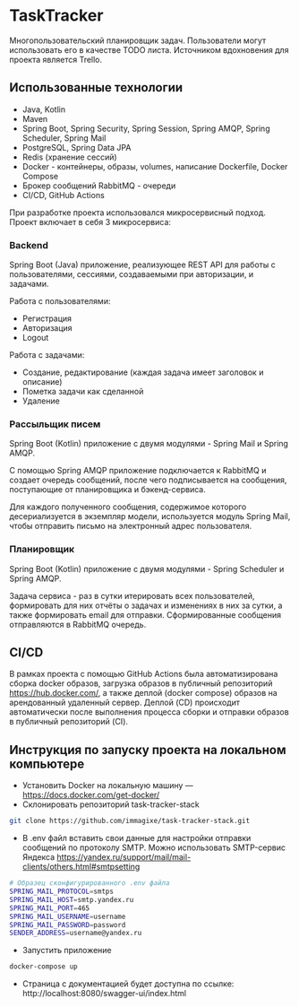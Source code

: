 # TaskTracker

Многопользовательский планировщик задач. Пользователи могут использовать его в качестве TODO листа. Источником вдохновения для проекта является Trello.

## Использованные технологии

- Java, Kotlin
- Maven
- Spring Boot, Spring Security, Spring Session, Spring AMQP, Spring Scheduler, Spring Mail
- PostgreSQL, Spring Data JPA
- Redis (хранение сессий)
- Docker - контейнеры, образы, volumes, написание Dockerfile, Docker Compose
- Брокер сообщений RabbitMQ - очереди
- CI/CD, GitHub Actions

При разработке проекта использовался микросервисный подход. Проект включает в себя 3 микросервиса:

### Backend

Spring Boot (Java) приложение, реализующее REST API для работы с пользователями, сессиями, создаваемыми при авторизации, и задачами.

Работа с пользователями:

- Регистрация
- Авторизация
- Logout

Работа с задачами:

- Создание, редактирование (каждая задача имеет заголовок и описание)
- Пометка задачи как сделанной
- Удаление

### Рассыльщик писем

Spring Boot (Kotlin) приложение с двумя модулями - Spring Mail и Spring AMQP.

С помощью Spring AMQP приложение подключается к RabbitMQ и создает очередь сообщений, после чего подписывается на сообщения, поступающие от планировщика и бэкенд-сервиса.

Для каждого полученного сообщения, содержимое которого десериализуется в экземпляр модели, используется модуль Spring Mail, чтобы отправить письмо на электронный адрес пользователя.

### Планировщик

Spring Boot (Kotlin) приложение с двумя модулями - Spring Scheduler и Spring AMQP.

Задача сервиса - раз в сутки итерировать всех пользователей, формировать для них отчёты о задачах и изменениях в них за сутки, а также формировать email для отправки. Сформированные сообщения отправляются в RabbitMQ очередь.

## CI/CD
В рамках проекта с помощью GitHub Actions была автоматизирована сборка docker образов, загрузка образов в публичный репозиторий https://hub.docker.com/, а также деплой (docker compose) образов на арендованный удаленный сервер. Деплой (CD) происходит автоматически после выполнения процесса сборки и отправки образов в публичный репозиторий (CI).

## Инструкция по запуску проекта на локальном компьютере

- Установить Docker на локальную машину — https://docs.docker.com/get-docker/
- Склонировать репозиторий task-tracker-stack

```bash
git clone https://github.com/immagixe/task-tracker-stack.git
```

- В .env файл вставить свои данные для настройки отправки сообщений по протоколу SMTP. Можно использовать SMTP-сервис Яндекса https://yandex.ru/support/mail/mail-clients/others.html#smtpsetting

```bash
# Образец сконфигурированного .env файла
SPRING_MAIL_PROTOCOL=smtps
SPRING_MAIL_HOST=smtp.yandex.ru
SPRING_MAIL_PORT=465
SPRING_MAIL_USERNAME=username
SPRING_MAIL_PASSWORD=password
SENDER_ADDRESS=username@yandex.ru
```
- Запустить приложение

```bash
docker-compose up
```

- Страница с документацией будет доступна по ссылке: http://localhost:8080/swagger-ui/index.html
